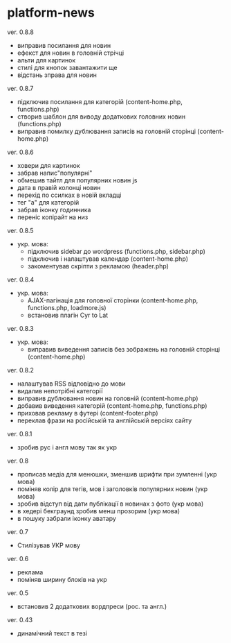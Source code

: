 # platform-news

ver. 0.8.8
  - виправив посилання для новин
  - ефекст для новин в головній стрічці
  - альти для картинок
  - стилі для кнопок завантажити ще
  - відстань зправа для новин
  
ver. 0.8.7
  - підключив посилання для категорій (content-home.php, functions.php)
  - створив шаблон для виводу додаткових головних новин (functions.php)
  - виправив помилку дублювання записів на головній сторінці (content-home.php)

ver. 0.8.6
  - ховери для картинок
  - забрав напис"популярні"
  - обмешив тайтл для популярних новин js
  - дата в правій колонці новин
  - перехід по ссилках в новій вкладці
  - тег "a" для категорій
  - забрав іконку годинника
  - переніс копірайт на низ

ver. 0.8.5
  - укр. мова:
    - підключив sidebar до wordpress (functions.php, sidebar.php)
    - підключив і налаштував календар (content-home.php)
    - закоментував скріпти з рекламою (header.php)

ver. 0.8.4
  - укр. мова:
    - AJAX-пагінація для головної сторінки (content-home.php, functions.php, loadmore.js)
    - встановив плагін Cyr to Lat

ver. 0.8.3
  - укр. мова:
    - виправив виведення записів без зображень на головній сторінці (content-home.php)

ver. 0.8.2
  - налаштував RSS відповідно до мови
  - видалив непотрібні категорії
  - виправив дублювання новин на головній (content-home.php)
  - добавив виведення категорій (content-home.php, functions.php)
  - приховав рекламу в футері (content-footer.php)
  - переклав фрази на російській та англійській версіях сайту

ver. 0.8.1
  - зробив рус і англ мову так як укр

ver. 0.8
  - прописав медіа для менюшки, зменшив шрифти при зумленні (укр мова)
  - поміняв колір для тегів, мов і заголовків популярних новин (укр мова)
  - зробив відступ від дати публікації в новинах з фото (укр мова)
  - в хедері бекграунд зробив менш прозорим (укр мова)
  - в пошуку забрали іконку аватару

ver. 0.7
  - Стилізував УКР мову

ver. 0.6
  - реклама
  - поміняв ширину блоків на укр

ver. 0.5
  - встановив 2 додаткових вордпреси (рос. та англ.)

ver. 0.43
  - динамічний текст в тезі <title> (header.php)
  - закоментував вивід джерела новини (content-home.php, functions.php)
  - перейменував БД з platform_news.sql на platformnews.sql

ver. 0.42
  - виправив вивід новин на головній сторінці (header.php)

ver. 0.41
  - редірект на головну сторінку після зміни мови (navigation.php)
  - забрав виведення тегів для короткого опису

ver. 0.4
  - завершив переклад сайту
  - додав кілька сайтів-донорів
  - налаштував сортування RSS по категоріях
  - зробив правильний вивід категорій в навігації
  - встановив плагін Bulk Delete (видалення усіх записів)

ver. 0.35
  - зробив виведення навігації відповідно до мови

ver. 0.34
  - почав вручну писати перемикач мов

ver. 0.33
  - видалив плагін Duplicate Post
  - встановив та плагін Polylang (багатомовність)
  - налаштував збір та вивід новин по мовам (вивід з помилками)

ver. 0.32
  - встановив плагін FeedWordPress
  - підключив головну сторінку

ver. 0.31
  - частково підключив до wordpress

ver. 0.3
  - створив сторінки категорій і пошуку
  
ver. 0.2
  - наверстав головну сторінку
  - адаптивна верстка
  